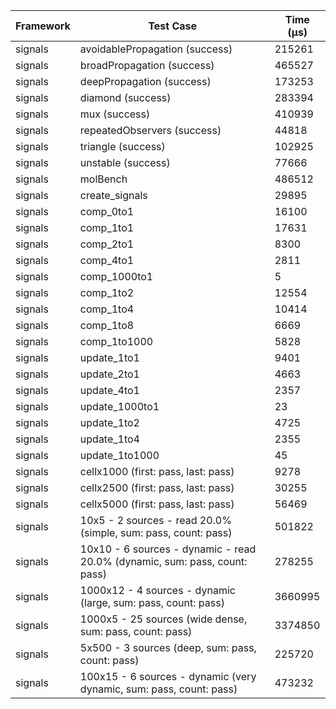 | Framework | Test Case | Time (μs) |
| --- | --- | --- |
| signals | avoidablePropagation (success) | 215261 |
| signals | broadPropagation (success) | 465527 |
| signals | deepPropagation (success) | 173253 |
| signals | diamond (success) | 283394 |
| signals | mux (success) | 410939 |
| signals | repeatedObservers (success) | 44818 |
| signals | triangle (success) | 102925 |
| signals | unstable (success) | 77666 |
| signals | molBench | 486512 |
| signals | create_signals | 29895 |
| signals | comp_0to1 | 16100 |
| signals | comp_1to1 | 17631 |
| signals | comp_2to1 | 8300 |
| signals | comp_4to1 | 2811 |
| signals | comp_1000to1 | 5 |
| signals | comp_1to2 | 12554 |
| signals | comp_1to4 | 10414 |
| signals | comp_1to8 | 6669 |
| signals | comp_1to1000 | 5828 |
| signals | update_1to1 | 9401 |
| signals | update_2to1 | 4663 |
| signals | update_4to1 | 2357 |
| signals | update_1000to1 | 23 |
| signals | update_1to2 | 4725 |
| signals | update_1to4 | 2355 |
| signals | update_1to1000 | 45 |
| signals | cellx1000 (first: pass, last: pass) | 9278 |
| signals | cellx2500 (first: pass, last: pass) | 30255 |
| signals | cellx5000 (first: pass, last: pass) | 56469 |
| signals | 10x5 - 2 sources - read 20.0% (simple, sum: pass, count: pass) | 501822 |
| signals | 10x10 - 6 sources - dynamic - read 20.0% (dynamic, sum: pass, count: pass) | 278255 |
| signals | 1000x12 - 4 sources - dynamic (large, sum: pass, count: pass) | 3660995 |
| signals | 1000x5 - 25 sources (wide dense, sum: pass, count: pass) | 3374850 |
| signals | 5x500 - 3 sources (deep, sum: pass, count: pass) | 225720 |
| signals | 100x15 - 6 sources - dynamic (very dynamic, sum: pass, count: pass) | 473232 |
